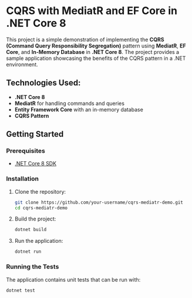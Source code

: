 # CQRS with MediatR and EF Core in .NET Core 8

This project is a simple demonstration of implementing the **CQRS (Command Query Responsibility Segregation)** pattern using **MediatR**, **EF Core**, and **In-Memory Database** in **.NET Core 8**. The project provides a sample application showcasing the benefits of the CQRS pattern in a .NET environment.

## Technologies Used:
- **.NET Core 8**
- **MediatR** for handling commands and queries
- **Entity Framework Core** with an in-memory database
- **CQRS Pattern**

## Getting Started

### Prerequisites
- [.NET Core 8 SDK](https://dotnet.microsoft.com/download)

### Installation

1. Clone the repository:
    ```bash
    git clone https://github.com/your-username/cqrs-mediatr-demo.git
    cd cqrs-mediatr-demo
    ```

2. Build the project:
    ```bash
    dotnet build
    ```

3. Run the application:
    ```bash
    dotnet run
    ```

### Running the Tests
The application contains unit tests that can be run with:
```bash
dotnet test

